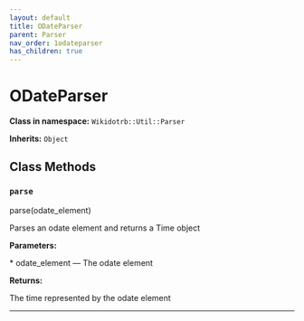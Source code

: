 ```yaml
---
layout: default
title: ODateParser
parent: Parser
nav_order: 1odateparser
has_children: true
---
```


# ODateParser

**Class in namespace:** `Wikidotrb::Util::Parser`

**Inherits:** `Object`

## Class Methods

### `parse`

<div class="method-signature">parse(odate_element)</div>

Parses an odate element and returns a Time object

**Parameters:**

<div class="method-parameters">
* <span class="parameter-name">odate_element</span> — The odate element
</div>

**Returns:**

The time represented by the odate element

---

